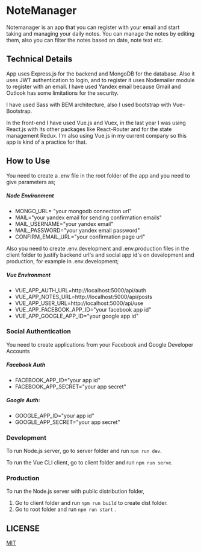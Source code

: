 # NoteManager

Notemanager is an app that you can register with your email 
and start taking and managing your daily notes. 
You can manage the notes by editing them, also you can filter
the notes based on date, note text etc. 

## Technical Details
App uses Express.js for the backend and MongoDB for the database.
 Also it uses JWT authentication to login, and to register
it uses Nodemailer module to register with an email. I have used 
Yandex email because Gmail and Outlook has some limitations for 
the security.

I have used Sass with BEM architecture, also I used bootstrap with Vue-Bootstrap.

In the front-end I have used Vue.js and Vuex, in the last year 
I was using React.js with its other packages like React-Router 
and for the state management Redux.
I'm also using Vue.js in my current company so this app is kind 
of a practice for that.


## How to Use
You need to create a .env file in the root folder of the app and you need to 
give parameters as;

##### Node Environment
* MONGO_URL= "your mongodb connection url"
* MAIL="your yandex email for sending confirmation emails"
* MAIL_USERNAME="your yandex email"
* MAIL_PASSWORD="your yandex email password"
* CONFIRM_EMAIL_URL="your confirmation page url"

Also you need to create .env.development and .env.production files in the client folder to justify backend url's and social app id's on development and production, for example in .env.development;

##### Vue Environment
* VUE_APP_AUTH_URL=http://localhost:5000/api/auth
* VUE_APP_NOTES_URL=http://localhost:5000/api/posts
* VUE_APP_USER_URL=http://localhost:5000/api/use
* VUE_APP_FACEBOOK_APP_ID="your facebook app id"
* VUE_APP_GOOGLE_APP_ID="your google app id"


### Social Authentication
You need to create applications from your Facebook and Google Developer Accounts

##### Facebook Auth
* FACEBOOK_APP_ID="your app id"
* FACEBOOK_APP_SECRET="your app secret"

##### Google Auth: 
* GOOGLE_APP_ID="your app id"
* GOOGLE_APP_SECRET="your app secret"

### Development
To run Node.js server, go to server folder and run `npm run dev`.

To run the Vue CLI client, go to client folder and run `npm run serve`.

### Production
To run the Node.js server with public distribution folder, 
1. Go to client folder and run `npm run build` to create dist folder.
2. Go to root folder and run `npm run start` .

## LICENSE
[MIT](https://choosealicense.com/licenses/mit/)
